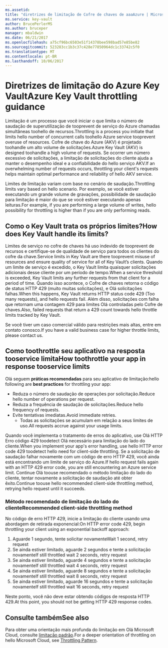 ```yaml
---
ms.assetid: 
title: "diretrizes de limitação de Cofre de chaves de aaaAzure | Microsoft Docs"
ms.service: key-vault
author: BrucePerlerMS
ms.author: bruceper
manager: mbaldwin
ms.date: 06/21/2017
ms.openlocfilehash: a75cf96bc6503e51f14378bee598bad57e85be82
ms.sourcegitcommit: 523283cc1b3c37c428e77850964dc1c33742c5f0
ms.translationtype: MT
ms.contentlocale: pt-BR
ms.lasthandoff: 10/06/2017
---
```

# <a name="azure-key-vault-throttling-guidance"></a><span data-ttu-id="e7464-102">Diretrizes de limitação do Azure Key Vault</span><span class="sxs-lookup"><span data-stu-id="e7464-102">Azure Key Vault throttling guidance</span></span>

<span data-ttu-id="e7464-103">Limitação é um processo que você iniciar o que limita o número de saudação de superutilização de tooprevent de serviço do Azure chamadas simultâneas toohello de recursos.</span><span class="sxs-lookup"><span data-stu-id="e7464-103">Throttling is a process you initiate that limits hello number of concurrent calls toohello Azure service tooprevent overuse of resources.</span></span> <span data-ttu-id="e7464-104">Cofre de chave do Azure (AKV) é projetado toohandle um alto volume de solicitações.</span><span class="sxs-lookup"><span data-stu-id="e7464-104">Azure Key Vault (AKV) is designed toohandle a high volume of requests.</span></span> <span data-ttu-id="e7464-105">Se ocorrer um número excessivo de solicitações, a limitação de solicitações do cliente ajuda a manter o desempenho ideal e a confiabilidade do hello serviço AKV.</span><span class="sxs-lookup"><span data-stu-id="e7464-105">If an overwhelming number of requests occurs, throttling your client's requests helps maintain optimal performance and reliability of hello AKV service.</span></span>

<span data-ttu-id="e7464-106">Limites de limitação variam com base no cenário de saudação.</span><span class="sxs-lookup"><span data-stu-id="e7464-106">Throttling limits vary based on hello scenario.</span></span> <span data-ttu-id="e7464-107">Por exemplo, se você estiver executando um grande volume de gravações, possibilidade de saudação para limitação é maior do que se você estiver executando apenas leituras.</span><span class="sxs-lookup"><span data-stu-id="e7464-107">For example, if you are performing a large volume of writes, hello possibility for throttling is higher than if you are only performing reads.</span></span>

## <a name="how-does-key-vault-handle-its-limits"></a><span data-ttu-id="e7464-108">Como o Key Vault trata os próprios limites?</span><span class="sxs-lookup"><span data-stu-id="e7464-108">How does Key Vault handle its limits?</span></span>

<span data-ttu-id="e7464-109">Limites de serviço no cofre de chaves há uso indevido de tooprevent de recursos e certifique-se de qualidade de serviço para todos os clientes do cofre da chave.</span><span class="sxs-lookup"><span data-stu-id="e7464-109">Service limits in Key Vault are there tooprevent misuse of resources and ensure quality of service for all of Key Vault’s clients.</span></span> <span data-ttu-id="e7464-110">Quando um limite de serviço é excedido, o Key Vault limita quaisquer solicitações adicionais desse cliente por um período de tempo.</span><span class="sxs-lookup"><span data-stu-id="e7464-110">When a service threshold is exceeded, Key Vault limits any further requests from that client for a period of time.</span></span> <span data-ttu-id="e7464-111">Quando isso acontece, o Cofre de chaves retorna o código de status HTTP 429 (muito muitas solicitações), e Olá solicitações falhas.</span><span class="sxs-lookup"><span data-stu-id="e7464-111">When this happens, Key Vault returns HTTP status code 429 (Too many requests), and hello requests fail.</span></span> <span data-ttu-id="e7464-112">Além disso, solicitações com falha que retornam uma contagem 429 para limites Olá controladas pelo Cofre de chaves.</span><span class="sxs-lookup"><span data-stu-id="e7464-112">Also, failed requests that return a 429 count towards hello throttle limits tracked by Key Vault.</span></span> 

<span data-ttu-id="e7464-113">Se você tiver um caso comercial válido para restrições mais altas, entre em contato conosco.</span><span class="sxs-lookup"><span data-stu-id="e7464-113">If you have a valid business case for higher throttle limits, please contact us.</span></span>


## <a name="how-toothrottle-your-app-in-response-tooservice-limits"></a><span data-ttu-id="e7464-114">Como toothrottle seu aplicativo na resposta tooservice limita</span><span class="sxs-lookup"><span data-stu-id="e7464-114">How toothrottle your app in response tooservice limits</span></span>

<span data-ttu-id="e7464-115">Olá seguem **práticas recomendadas** para seu aplicativo de limitação:</span><span class="sxs-lookup"><span data-stu-id="e7464-115">hello following are **best practices** for throttling your app:</span></span>
- <span data-ttu-id="e7464-116">Reduza o número de saudação de operações por solicitação.</span><span class="sxs-lookup"><span data-stu-id="e7464-116">Reduce hello number of operations per request.</span></span>
- <span data-ttu-id="e7464-117">Reduza a frequência de saudação de solicitações.</span><span class="sxs-lookup"><span data-stu-id="e7464-117">Reduce hello frequency of requests.</span></span>
- <span data-ttu-id="e7464-118">Evite tentativas imediatas.</span><span class="sxs-lookup"><span data-stu-id="e7464-118">Avoid immediate retries.</span></span> 
    - <span data-ttu-id="e7464-119">Todas as solicitações se acumulam em relação a seus limites de uso.</span><span class="sxs-lookup"><span data-stu-id="e7464-119">All requests accrue against your usage limits.</span></span>

<span data-ttu-id="e7464-120">Quando você implementa o tratamento de erros do aplicativo, use Olá HTTP Erro código 429 toodetect Olá necessário para limitação do lado do cliente.</span><span class="sxs-lookup"><span data-stu-id="e7464-120">When you implement your app's error handling, use hello HTTP error code 429 toodetect hello need for client-side throttling.</span></span> <span data-ttu-id="e7464-121">Se a solicitação de saudação falhar novamente com um código de erro HTTP 429, você ainda está encontrando um limite de serviço do Azure.</span><span class="sxs-lookup"><span data-stu-id="e7464-121">If hello request fails again with an HTTP 429 error code, you are still encountering an Azure service limit.</span></span> <span data-ttu-id="e7464-122">Continue Olá toouse recomendado o método limitação do lado do cliente, tentar novamente a solicitação de saudação até obter êxito.</span><span class="sxs-lookup"><span data-stu-id="e7464-122">Continue toouse hello recommended client-side throttling method, retrying hello request until it succeeds.</span></span>

### <a name="recommended-client-side-throttling-method"></a><span data-ttu-id="e7464-123">Método recomendado de limitação do lado do cliente</span><span class="sxs-lookup"><span data-stu-id="e7464-123">Recommended client-side throttling method</span></span>

<span data-ttu-id="e7464-124">No código de erro HTTP 429, inicie a limitação do cliente usando uma abordagem de retirada exponencial:</span><span class="sxs-lookup"><span data-stu-id="e7464-124">On HTTP error code 429, begin throttling your client using an exponential backoff approach:</span></span>

1. <span data-ttu-id="e7464-125">Aguarde 1 segundo, tente solicitar novamente</span><span class="sxs-lookup"><span data-stu-id="e7464-125">Wait 1 second, retry request</span></span>
2. <span data-ttu-id="e7464-126">Se ainda estiver limitado, aguarde 2 segundos e tente a solicitação novamente</span><span class="sxs-lookup"><span data-stu-id="e7464-126">If still throttled wait 2 seconds, retry request</span></span>
3. <span data-ttu-id="e7464-127">Se ainda estiver limitado, aguarde 4 segundos e tente a solicitação novamente</span><span class="sxs-lookup"><span data-stu-id="e7464-127">If still throttled wait 4 seconds, retry request</span></span>
4. <span data-ttu-id="e7464-128">Se ainda estiver limitado, aguarde 8 segundos e tente a solicitação novamente</span><span class="sxs-lookup"><span data-stu-id="e7464-128">If still throttled wait 8 seconds, retry request</span></span>
5. <span data-ttu-id="e7464-129">Se ainda estiver limitado, aguarde 16 segundos e tente a solicitação novamente</span><span class="sxs-lookup"><span data-stu-id="e7464-129">If still throttled wait 16 seconds, retry request</span></span>

<span data-ttu-id="e7464-130">Neste ponto, você não deve estar obtendo códigos de resposta HTTP 429.</span><span class="sxs-lookup"><span data-stu-id="e7464-130">At this point, you should not be getting HTTP 429 response codes.</span></span>

## <a name="see-also"></a><span data-ttu-id="e7464-131">Consulte também</span><span class="sxs-lookup"><span data-stu-id="e7464-131">See also</span></span>

<span data-ttu-id="e7464-132">Para obter uma orientação mais profunda do limitação em Olá Microsoft Cloud, consulte [limitação padrão](https://docs.microsoft.com/azure/architecture/patterns/throttling).</span><span class="sxs-lookup"><span data-stu-id="e7464-132">For a deeper orientation of throttling on hello Microsoft Cloud, see [Throttling Pattern](https://docs.microsoft.com/azure/architecture/patterns/throttling).</span></span>


